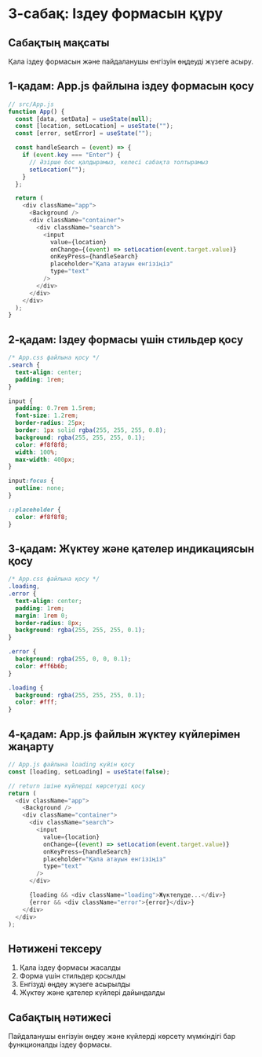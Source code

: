 # 3-сабақ: Іздеу формасын құру

## Сабақтың мақсаты

Қала іздеу формасын және пайдаланушы енгізуін өңдеуді жүзеге асыру.

## 1-қадам: App.js файлына іздеу формасын қосу

```javascript
// src/App.js
function App() {
  const [data, setData] = useState(null);
  const [location, setLocation] = useState("");
  const [error, setError] = useState("");

  const handleSearch = (event) => {
    if (event.key === "Enter") {
      // Әзірше бос қалдырамыз, келесі сабақта толтырамыз
      setLocation("");
    }
  };

  return (
    <div className="app">
      <Background />
      <div className="container">
        <div className="search">
          <input
            value={location}
            onChange={(event) => setLocation(event.target.value)}
            onKeyPress={handleSearch}
            placeholder="Қала атауын енгізіңіз"
            type="text"
          />
        </div>
      </div>
    </div>
  );
}
```

## 2-қадам: Іздеу формасы үшін стильдер қосу

```css
/* App.css файлына қосу */
.search {
  text-align: center;
  padding: 1rem;
}

input {
  padding: 0.7rem 1.5rem;
  font-size: 1.2rem;
  border-radius: 25px;
  border: 1px solid rgba(255, 255, 255, 0.8);
  background: rgba(255, 255, 255, 0.1);
  color: #f8f8f8;
  width: 100%;
  max-width: 400px;
}

input:focus {
  outline: none;
}

::placeholder {
  color: #f8f8f8;
}
```

## 3-қадам: Жүктеу және қателер индикациясын қосу

```css
/* App.css файлына қосу */
.loading,
.error {
  text-align: center;
  padding: 1rem;
  margin: 1rem 0;
  border-radius: 8px;
  background: rgba(255, 255, 255, 0.1);
}

.error {
  background: rgba(255, 0, 0, 0.1);
  color: #ff6b6b;
}

.loading {
  background: rgba(255, 255, 255, 0.1);
  color: #fff;
}
```

## 4-қадам: App.js файлын жүктеу күйлерімен жаңарту

```javascript
// App.js файлына loading күйін қосу
const [loading, setLoading] = useState(false);

// return ішіне күйлерді көрсетуді қосу
return (
  <div className="app">
    <Background />
    <div className="container">
      <div className="search">
        <input
          value={location}
          onChange={(event) => setLocation(event.target.value)}
          onKeyPress={handleSearch}
          placeholder="Қала атауын енгізіңіз"
          type="text"
        />
      </div>

      {loading && <div className="loading">Жүктелуде...</div>}
      {error && <div className="error">{error}</div>}
    </div>
  </div>
);
```

## Нәтижені тексеру

1. Қала іздеу формасы жасалды
2. Форма үшін стильдер қосылды
3. Енгізуді өңдеу жүзеге асырылды
4. Жүктеу және қателер күйлері дайындалды

## Сабақтың нәтижесі

Пайдаланушы енгізуін өңдеу және күйлерді көрсету мүмкіндігі бар функционалды іздеу формасы.
